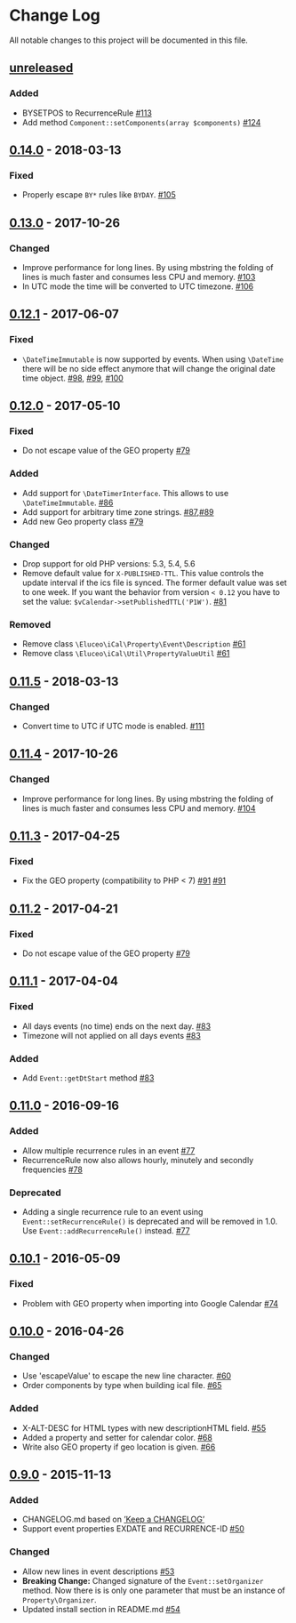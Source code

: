 # Change Log
All notable changes to this project will be documented in this file.

## [unreleased]
### Added
- BYSETPOS to RecurrenceRule [#113](https://github.com/markuspoerschke/iCal/issues/113)
- Add method `Component::setComponents(array $components)` [#124](https://github.com/markuspoerschke/iCal/issues/124)

## [0.14.0] - 2018-03-13
### Fixed
- Properly escape `BY*` rules like `BYDAY`. [#105](https://github.com/markuspoerschke/iCal/issues/105)

## [0.13.0] - 2017-10-26
### Changed
- Improve performance for long lines. By using mbstring the folding of lines is much faster and consumes less CPU and memory. [#103](https://github.com/markuspoerschke/iCal/pull/103)
- In UTC mode the time will be converted to UTC timezone. [#106](https://github.com/markuspoerschke/iCal/pull/106)

## [0.12.1] - 2017-06-07
### Fixed
- `\DateTimeImmutable` is now supported by events. When using `\DateTime` there will be no side effect anymore that will change the original date time object. [#98](https://github.com/markuspoerschke/iCal/pull/98), [#99](https://github.com/markuspoerschke/iCal/pull/99), [#100](https://github.com/markuspoerschke/iCal/pull/100)

## [0.12.0] - 2017-05-10
### Fixed
- Do not escape value of the GEO property [#79](https://github.com/markuspoerschke/iCal/pull/79)

### Added
- Add support for `\DateTimerInterface`. This allows to use `\DateTimeImmutable`. [#86](https://github.com/markuspoerschke/iCal/issues/86)
- Add support for arbitrary time zone strings. [#87](https://github.com/markuspoerschke/iCal/issues/86),[#89](https://github.com/markuspoerschke/iCal/issues/86)
- Add new Geo property class [#79](https://github.com/markuspoerschke/iCal/pull/79)

### Changed
- Drop support for old PHP versions: 5.3, 5.4, 5.6
- Remove default value for `X-PUBLISHED-TTL`. This value controls the update interval if the ics file is synced. 
The former default value was set to one week. If you want the behavior from version `< 0.12` you have to set the value: 
`$vCalendar->setPublishedTTL('P1W')`. [#81](https://github.com/markuspoerschke/iCal/pull/81)

### Removed
- Remove class `\Eluceo\iCal\Property\Event\Description` [#61](https://github.com/markuspoerschke/iCal/pull/61)
- Remove class `\Eluceo\iCal\Util\PropertyValueUtil` [#61](https://github.com/markuspoerschke/iCal/pull/61)

## [0.11.5] - 2018-03-13
### Changed
- Convert time to UTC if UTC mode is enabled. [#111](https://github.com/markuspoerschke/iCal/issues/111)

## [0.11.4] - 2017-10-26
### Changed
- Improve performance for long lines. By using mbstring the folding of lines is much faster and consumes less CPU and memory. [#104](https://github.com/markuspoerschke/iCal/pull/104)

## [0.11.3] - 2017-04-25
### Fixed
- Fix the GEO property (compatibility to PHP < 7) [#91](https://github.com/markuspoerschke/iCal/pull/91) [#91](https://github.com/markuspoerschke/iCal/pull/93)

## [0.11.2] - 2017-04-21
### Fixed
- Do not escape value of the GEO property [#79](https://github.com/markuspoerschke/iCal/pull/79)

## [0.11.1] - 2017-04-04
### Fixed
- All days events (no time) ends on the next day. [#83](https://github.com/markuspoerschke/iCal/pull/83)
- Timezone will not applied on all days events [#83](https://github.com/markuspoerschke/iCal/pull/83)

### Added
- Add `Event::getDtStart` method [#83](https://github.com/markuspoerschke/iCal/pull/83)

## [0.11.0] - 2016-09-16
### Added
- Allow multiple recurrence rules in an event [#77](https://github.com/markuspoerschke/iCal/pull/77)
- RecurrenceRule now also allows hourly, minutely and secondly frequencies [#78](https://github.com/markuspoerschke/iCal/pull/78)

### Deprecated
- Adding a single recurrence rule to an event using `Event::setRecurrenceRule()` is deprecated and will be removed in 1.0. Use `Event::addRecurrenceRule()` instead. [#77](https://github.com/markuspoerschke/iCal/pull/77)

## [0.10.1] - 2016-05-09
### Fixed
- Problem with GEO property when importing into Google Calendar [#74](https://github.com/markuspoerschke/iCal/pull/74)

## [0.10.0] - 2016-04-26
### Changed
- Use 'escapeValue' to escape the new line character. [#60](https://github.com/markuspoerschke/iCal/pull/60)
- Order components by type when building ical file. [#65](https://github.com/markuspoerschke/iCal/pull/65)

### Added
- X-ALT-DESC for HTML types with new descriptionHTML field. [#55](https://github.com/markuspoerschke/iCal/pull/55)
- Added a property and setter for calendar color. [#68](https://github.com/markuspoerschke/iCal/pull/68)
- Write also GEO property if geo location is given. [#66](https://github.com/markuspoerschke/iCal/pull/66)

## [0.9.0] - 2015-11-13
### Added
- CHANGELOG.md based on [’Keep a CHANGELOG’](https://github.com/olivierlacan/keep-a-changelog)
- Support event properties EXDATE and RECURRENCE-ID [#50](https://github.com/markuspoerschke/iCal/pull/53)

### Changed
- Allow new lines in event descriptions [#53](https://github.com/markuspoerschke/iCal/pull/53)
- **Breaking Change:** Changed signature of the ```Event::setOrganizer``` method. Now there is is only one parameter that must be an instance of ```Property\Organizer```.
- Updated install section in README.md [#54](https://github.com/markuspoerschke/iCal/pull/53)

[unreleased]: https://github.com/markuspoerschke/iCal/compare/0.14.0...master
[0.14.0]: https://github.com/markuspoerschke/iCal/compare/0.13.0...0.14.0
[0.13.0]: https://github.com/markuspoerschke/iCal/compare/0.12.1...0.13.0
[0.12.1]: https://github.com/markuspoerschke/iCal/compare/0.12.0...0.12.1
[0.12.0]: https://github.com/markuspoerschke/iCal/compare/0.11.0...0.12.0
[0.11.5]: https://github.com/markuspoerschke/iCal/compare/0.11.4...0.11.5
[0.11.4]: https://github.com/markuspoerschke/iCal/compare/0.11.3...0.11.4
[0.11.3]: https://github.com/markuspoerschke/iCal/compare/0.11.2...0.11.3
[0.11.2]: https://github.com/markuspoerschke/iCal/compare/0.11.1...0.11.2
[0.11.1]: https://github.com/markuspoerschke/iCal/compare/0.11.0...0.11.1
[0.11.0]: https://github.com/markuspoerschke/iCal/compare/0.10.1...0.11.0
[0.10.1]: https://github.com/markuspoerschke/iCal/compare/0.10.0...0.10.1
[0.10.0]: https://github.com/markuspoerschke/iCal/compare/0.9.0...0.10.0
[0.9.0]: https://github.com/markuspoerschke/iCal/compare/0.8.0...0.9.0
